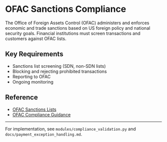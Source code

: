 # OFAC Sanctions Compliance

The Office of Foreign Assets Control (OFAC) administers and enforces economic and trade sanctions based on US foreign policy and national security goals. Financial institutions must screen transactions and customers against OFAC lists.

## Key Requirements

- Sanctions list screening (SDN, non-SDN lists)
- Blocking and rejecting prohibited transactions
- Reporting to OFAC
- Ongoing monitoring

## Reference

- [OFAC Sanctions Lists](https://home.treasury.gov/policy-issues/financial-sanctions/sanctions-lists)
- [OFAC Compliance Guidance](https://home.treasury.gov/policy-issues/financial-sanctions/faqs/topic/1621)

---
For implementation, see `modules/compliance_validation.py` and `docs/payment_exception_handling.md`.
